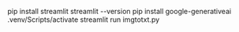 pip install streamlit
streamlit --version
pip install google-generativeai
.venv/Scripts/activate
streamlit run imgtotxt.py
